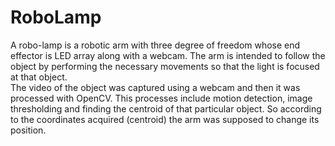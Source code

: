 # RoboLamp
A robo-lamp is a robotic arm with three degree of freedom whose end effector is LED array along with a webcam. The arm is intended to follow the object by performing the necessary movements so that the light is focused at that object.  
The video of the object was captured using a webcam and then it was processed with OpenCV. This processes include motion detection, image thresholding and finding the centroid of that particular object. So according to the coordinates acquired (centroid) the arm was supposed to change its position.
